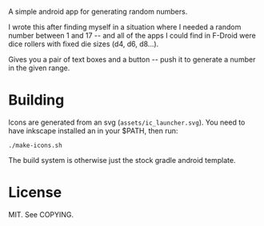 A simple android app for generating random numbers.

I wrote this after finding myself in a situation where I needed a
random number between 1 and 17 -- and all of the apps I could find
in F-Droid were dice rollers with fixed die sizes (d4, d6, d8...).

Gives you a pair of text boxes and a button -- push it to generate
a number in the given range.

# Building

Icons are generated from an svg (`assets/ic_launcher.svg`). You need to
have inkscape installed an in your $PATH, then run:

    ./make-icons.sh

The build system is otherwise just the stock gradle android template.

# License

MIT. See COPYING.

